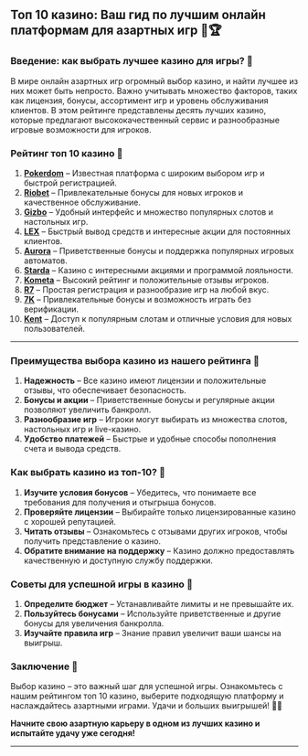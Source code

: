 ## Топ 10 казино: Ваш гид по лучшим онлайн платформам для азартных игр 🎰🏆

### Введение: как выбрать лучшее казино для игры? 🎯

В мире онлайн азартных игр огромный выбор казино, и найти лучшее из них может быть непросто. Важно учитывать множество факторов, таких как лицензия, бонусы, ассортимент игр и уровень обслуживания клиентов. В этом рейтинге представлены десять лучших казино, которые предлагают высококачественный сервис и разнообразные игровые возможности для игроков.

### Рейтинг топ 10 казино 🏅

1. **[Pokerdom](https://brandplay.link/4k77v2yx)** – Известная платформа с широким выбором игр и быстрой регистрацией.
2. **[Riobet](https://brandplay.link/7xBLTPyj)** – Привлекательные бонусы для новых игроков и качественное обслуживание.
3. **[Gizbo](https://brandplay.link/bprXw4YV)** – Удобный интерфейс и множество популярных слотов и настольных игр.
4. **[LEX](https://brandplay.link/zW4hdDFV)** – Быстрый вывод средств и интересные акции для постоянных клиентов.
5. **[Aurora](https://10trafic-stat2.com/click/668546556bcc6313411604bd/6766/13032/subaccount)** – Приветственные бонусы и поддержка популярных игровых автоматов.
6. **[Starda](https://brandplay.link/fB7xwRFL)** – Казино с интересными акциями и программой лояльности.
7. **[Kometa](https://brandplay.link/8ZymQJV8)** – Высокий рейтинг и положительные отзывы игроков.
8. **[R7](https://brandplay.link/bMd3Yjsw)** – Простая регистрация и разнообразие игр на любой вкус.
9. **[7K](https://brandplay.link/BvQyFShp)** – Привлекательные бонусы и возможность играть без верификации.
10. **[Kent](https://brandplay.link/Fv2WP3js)** – Доступ к популярным слотам и отличные условия для новых пользователей.

---

### Преимущества выбора казино из нашего рейтинга 🎲

1. **Надежность** – Все казино имеют лицензии и положительные отзывы, что обеспечивает безопасность.
2. **Бонусы и акции** – Приветственные бонусы и регулярные акции позволяют увеличить банкролл.
3. **Разнообразие игр** – Игроки могут выбирать из множества слотов, настольных игр и live-казино.
4. **Удобство платежей** – Быстрые и удобные способы пополнения счета и вывода средств.

### Как выбрать казино из топ-10? 📲

1. **Изучите условия бонусов** – Убедитесь, что понимаете все требования для получения и отыгрыша бонусов.
2. **Проверяйте лицензии** – Выбирайте только лицензированные казино с хорошей репутацией.
3. **Читать отзывы** – Ознакомьтесь с отзывами других игроков, чтобы получить представление о казино.
4. **Обратите внимание на поддержку** – Казино должно предоставлять качественную и доступную службу поддержки.

### Советы для успешной игры в казино 🎯

1. **Определите бюджет** – Устанавливайте лимиты и не превышайте их.
2. **Пользуйтесь бонусами** – Используйте приветственные и другие бонусы для увеличения банкролла.
3. **Изучайте правила игр** – Знание правил увеличит ваши шансы на выигрыш.

### Заключение 📝

Выбор казино – это важный шаг для успешной игры. Ознакомьтесь с нашим рейтингом топ 10 казино, выберите подходящую платформу и наслаждайтесь азартными играми. Удачи и больших выигрышей! 🎰💵

**Начните свою азартную карьеру в одном из лучших казино и испытайте удачу уже сегодня!**

---
